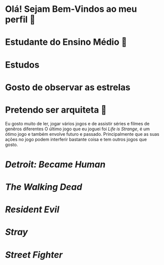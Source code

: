  # Olá! Sejam Bem-Vindos ao meu perfil 👾
 # Estudante do Ensino Médio 🌼
 # Estudos
 # Gosto de observar as estrelas
 # Pretendo ser arquiteta 🔹
 Eu gosto muito de ler, jogar vários jogos e de assistir séries e filmes de genêros diferentes
 O último jogo que eu joguei foi *Life is Strange*, é um ótimo jogo e também envolve futuro e passado. Principalmente que as suas ações no jogo podem interferir bastante coisa e tem outros jogos que gosto.
 # *Detroit: Became Human*
 # *The Walking Dead*
 # *Resident Evil*
 # *Stray*
 # *Street Fighter*

